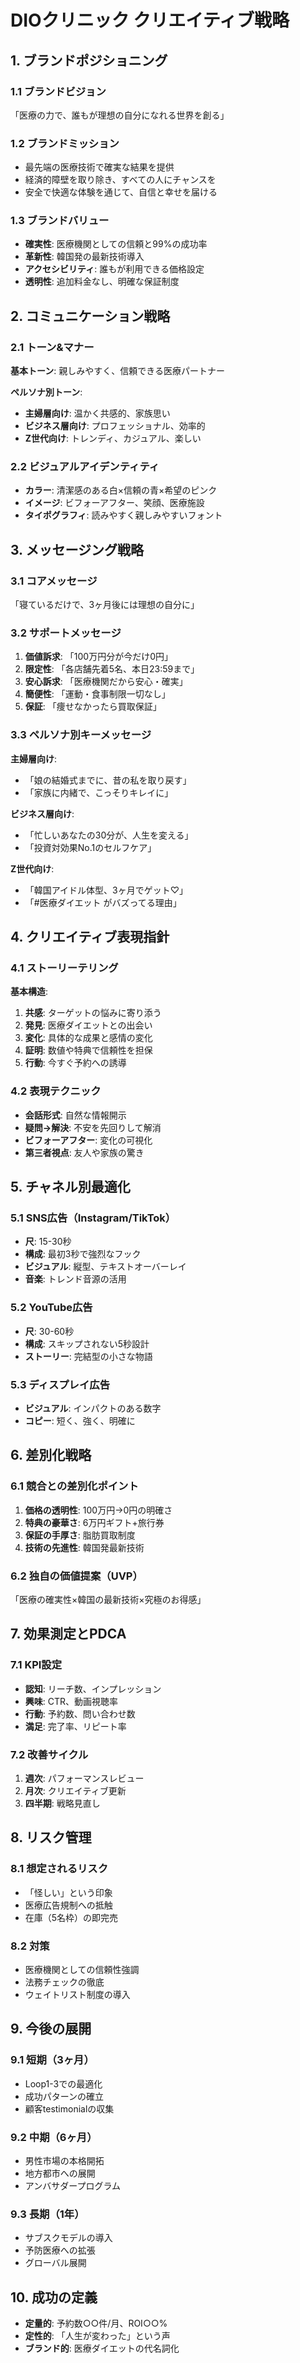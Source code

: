 # DIOクリニック クリエイティブ戦略

## 1. ブランドポジショニング

### 1.1 ブランドビジョン
「医療の力で、誰もが理想の自分になれる世界を創る」

### 1.2 ブランドミッション
- 最先端の医療技術で確実な結果を提供
- 経済的障壁を取り除き、すべての人にチャンスを
- 安全で快適な体験を通じて、自信と幸せを届ける

### 1.3 ブランドバリュー
- **確実性**: 医療機関としての信頼と99%の成功率
- **革新性**: 韓国発の最新技術導入
- **アクセシビリティ**: 誰もが利用できる価格設定
- **透明性**: 追加料金なし、明確な保証制度

## 2. コミュニケーション戦略

### 2.1 トーン&マナー
**基本トーン**: 親しみやすく、信頼できる医療パートナー

**ペルソナ別トーン**:
- **主婦層向け**: 温かく共感的、家族思い
- **ビジネス層向け**: プロフェッショナル、効率的
- **Z世代向け**: トレンディ、カジュアル、楽しい

### 2.2 ビジュアルアイデンティティ
- **カラー**: 清潔感のある白×信頼の青×希望のピンク
- **イメージ**: ビフォーアフター、笑顔、医療施設
- **タイポグラフィ**: 読みやすく親しみやすいフォント

## 3. メッセージング戦略

### 3.1 コアメッセージ
「寝ているだけで、3ヶ月後には理想の自分に」

### 3.2 サポートメッセージ
1. **価値訴求**: 「100万円分が今だけ0円」
2. **限定性**: 「各店舗先着5名、本日23:59まで」
3. **安心訴求**: 「医療機関だから安心・確実」
4. **簡便性**: 「運動・食事制限一切なし」
5. **保証**: 「痩せなかったら買取保証」

### 3.3 ペルソナ別キーメッセージ

**主婦層向け**:
- 「娘の結婚式までに、昔の私を取り戻す」
- 「家族に内緒で、こっそりキレイに」

**ビジネス層向け**:
- 「忙しいあなたの30分が、人生を変える」
- 「投資対効果No.1のセルフケア」

**Z世代向け**:
- 「韓国アイドル体型、3ヶ月でゲット♡」
- 「#医療ダイエット がバズってる理由」

## 4. クリエイティブ表現指針

### 4.1 ストーリーテリング
**基本構造**:
1. **共感**: ターゲットの悩みに寄り添う
2. **発見**: 医療ダイエットとの出会い
3. **変化**: 具体的な成果と感情の変化
4. **証明**: 数値や特典で信頼性を担保
5. **行動**: 今すぐ予約への誘導

### 4.2 表現テクニック
- **会話形式**: 自然な情報開示
- **疑問→解決**: 不安を先回りして解消
- **ビフォーアフター**: 変化の可視化
- **第三者視点**: 友人や家族の驚き

## 5. チャネル別最適化

### 5.1 SNS広告（Instagram/TikTok）
- **尺**: 15-30秒
- **構成**: 最初3秒で強烈なフック
- **ビジュアル**: 縦型、テキストオーバーレイ
- **音楽**: トレンド音源の活用

### 5.2 YouTube広告
- **尺**: 30-60秒
- **構成**: スキップされない5秒設計
- **ストーリー**: 完結型の小さな物語

### 5.3 ディスプレイ広告
- **ビジュアル**: インパクトのある数字
- **コピー**: 短く、強く、明確に

## 6. 差別化戦略

### 6.1 競合との差別化ポイント
1. **価格の透明性**: 100万円→0円の明確さ
2. **特典の豪華さ**: 6万円ギフト+旅行券
3. **保証の手厚さ**: 脂肪買取制度
4. **技術の先進性**: 韓国発最新技術

### 6.2 独自の価値提案（UVP）
「医療の確実性×韓国の最新技術×究極のお得感」

## 7. 効果測定とPDCA

### 7.1 KPI設定
- **認知**: リーチ数、インプレッション
- **興味**: CTR、動画視聴率
- **行動**: 予約数、問い合わせ数
- **満足**: 完了率、リピート率

### 7.2 改善サイクル
1. **週次**: パフォーマンスレビュー
2. **月次**: クリエイティブ更新
3. **四半期**: 戦略見直し

## 8. リスク管理

### 8.1 想定されるリスク
- 「怪しい」という印象
- 医療広告規制への抵触
- 在庫（5名枠）の即完売

### 8.2 対策
- 医療機関としての信頼性強調
- 法務チェックの徹底
- ウェイトリスト制度の導入

## 9. 今後の展開

### 9.1 短期（3ヶ月）
- Loop1-3での最適化
- 成功パターンの確立
- 顧客testimonialの収集

### 9.2 中期（6ヶ月）
- 男性市場の本格開拓
- 地方都市への展開
- アンバサダープログラム

### 9.3 長期（1年）
- サブスクモデルの導入
- 予防医療への拡張
- グローバル展開

## 10. 成功の定義
- **定量的**: 予約数○○件/月、ROI○○%
- **定性的**: 「人生が変わった」という声
- **ブランド的**: 医療ダイエットの代名詞化